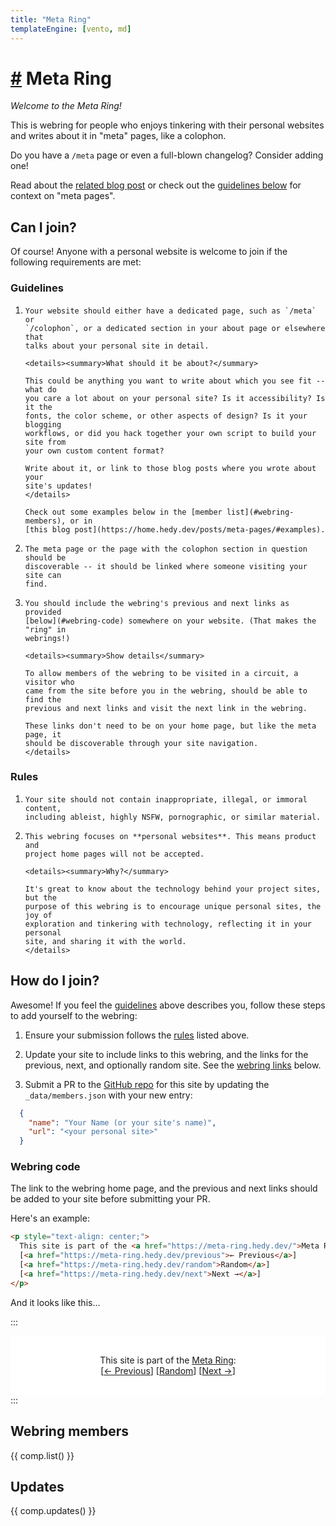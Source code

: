 ```yaml
---
title: "Meta Ring"
templateEngine: [vento, md]
---
```


<h1><a href="#">#</a> Meta Ring</h1>

*Welcome to the Meta Ring!*

This is webring for people who enjoys tinkering with their personal websites and
writes about it in "meta" pages, like a colophon.

Do you have a `/meta` page or even a full-blown changelog? Consider adding
one!

Read about the [related blog post](https://home.hedy.dev/posts/meta-pages/) or
check out the [guidelines below](#guidelines) for context on "meta pages".

## Can I join?

Of course! Anyone with a personal website is welcome to join if the following
requirements are met:

### Guidelines

<ol>
  <li>

    Your website should either have a dedicated page, such as `/meta` or
    `/colophon`, or a dedicated section in your about page or elsewhere that
    talks about your personal site in detail.

    <details><summary>What should it be about?</summary>

    This could be anything you want to write about which you see fit -- what do
    you care a lot about on your personal site? Is it accessibility? Is it the
    fonts, the color scheme, or other aspects of design? Is it your blogging
    workflows, or did you hack together your own script to build your site from
    your own custom content format?

    Write about it, or link to those blog posts where you wrote about your
    site's updates!
    </details>

    Check out some examples below in the [member list](#webring-members), or in
    [this blog post](https://home.hedy.dev/posts/meta-pages/#examples).
  </li>
  <li>

    The meta page or the page with the colophon section in question should be
    discoverable -- it should be linked where someone visiting your site can
    find.
  </li>
  <li>

    You should include the webring's previous and next links as provided
    [below](#webring-code) somewhere on your website. (That makes the "ring" in
    webrings!)

    <details><summary>Show details</summary>

    To allow members of the webring to be visited in a circuit, a visitor who
    came from the site before you in the webring, should be able to find the
    previous and next links and visit the next link in the webring.

    These links don't need to be on your home page, but like the meta page, it
    should be discoverable through your site navigation.
    </details>
  </li>
</ol>


### Rules

<ol>
  <li>

    Your site should not contain inappropriate, illegal, or immoral content,
    including ableist, highly NSFW, pornographic, or similar material.
  </li>

  <li>

    This webring focuses on **personal websites**. This means product and
    project home pages will not be accepted.

    <details><summary>Why?</summary>

    It's great to know about the technology behind your project sites, but the
    purpose of this webring is to encourage unique personal sites, the joy of
    exploration and tinkering with technology, reflecting it in your personal
    site, and sharing it with the world.
    </details>

  </li>
</ol>

## How do I join?

Awesome! If you feel the [guidelines](#guidelines) above describes you, follow
these steps to add yourself to the webring:

1. Ensure your submission follows the [rules](#rules) listed above.

1. Update your site to include links to this webring, and the links for the
   previous, next, and optionally random site. See the [webring
   links](#webring-code) below.

1. Submit a PR to the [GitHub
   repo](https://github.com/hedyhli/meta-ring/blob/main/_data/members.json) for
   this site by updating the `_data/members.json` with your new entry:

```json
  {
    "name": "Your Name (or your site's name)",
    "url": "<your personal site>"
  }
```

### Webring code

The link to the webring home page, and the previous and next links should be
added to your site before submitting your PR.

Here's an example:

```html
<p style="text-align: center;">
  This site is part of the <a href="https://meta-ring.hedy.dev/">Meta Ring</a>:<br/>
  [<a href="https://meta-ring.hedy.dev/previous">← Previous</a>]
  [<a href="https://meta-ring.hedy.dev/random">Random</a>]
  [<a href="https://meta-ring.hedy.dev/next">Next →</a>]
</p>
```

And it looks like this...

:::
<div style="border: 1px solid var(--border); padding: 1rem 1.5rem; border-radius: var(--border-radius); background-color: white;">
<p style="text-align: center;">
  This site is part of the <a href="https://meta-ring.hedy.dev/">Meta Ring</a>:<br/>
  [<a href="https://meta-ring.hedy.dev/previous">← Previous</a>]
  [<a href="https://meta-ring.hedy.dev/random">Random</a>]
  [<a href="https://meta-ring.hedy.dev/next">Next →</a>]
</p>
</div>
:::

## Webring members

{{ comp.list() }}

## Updates

{{ comp.updates() }}
